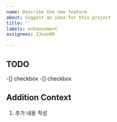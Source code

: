```yaml
---
name: Describe the new feature
about: Suggest an idea for this project
title: ''
labels: enhancement
assignees: JJooo90

---
```


## TODO
-[] checkbox
  -[] checkbox

## Addition Context
1. 추가 내용 작성
